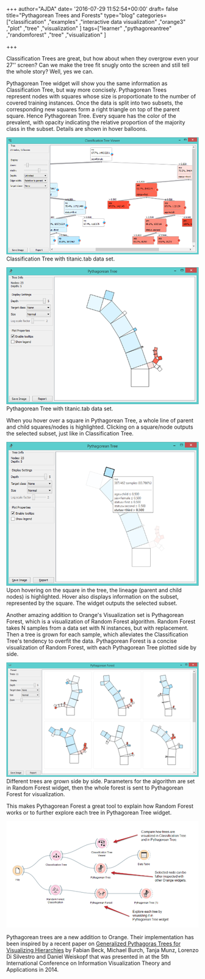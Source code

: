 +++
author="AJDA"
date= '2016-07-29 11:52:54+00:00'
draft= false
title="Pythagorean Trees and Forests"
type="blog"
categories=["classification" ,"examples" ,"interactive data visualization" ,"orange3"  ,"plot" ,"tree" ,"visualization" ]
tags=["learner" ,"pythagoreantree" ,"randomforest" ,"tree" ,"visualization" ]

+++

Classification Trees are great, but how about when they overgrow even your 27'' screen? Can we make the tree fit snugly onto the screen and still tell the whole story? Well, yes we can.

Pythagorean Tree widget will show you the same information as Classification Tree, but way more concisely. Pythagorean Trees represent nodes with squares whose size is proportionate to the number of covered training instances. Once the data is split into two subsets, the corresponding new squares form a right triangle on top of the parent square. Hence Pythagorean Tree. Every square has the color of the prevalent, with opacity indicating the relative proportion of the majority class in the subset. Details are shown in hover balloons.

[![](/images/2016/07/ClassificationTree.png)
](http://blog.biolab.si/wp-content/uploads/2016/07/ClassificationTree.png) Classification Tree with titanic.tab data set.



[![](/images/2016/07/PythagoreanTree.png)
](http://blog.biolab.si/wp-content/uploads/2016/07/PythagoreanTree.png) Pythagorean Tree with titanic.tab data set.



When you hover over a square in Pythagorean Tree, a whole line of parent and child squares/nodes is highlighted. Clicking on a square/node outputs the selected subset, just like in Classification Tree.

[![](/images/2016/07/PythagoreanTree2.png)
](http://blog.biolab.si/wp-content/uploads/2016/07/PythagoreanTree2.png) Upon hovering on the square in the tree, the lineage (parent and child nodes) is highlighted. Hover also displays information on the subset, represented by the square. The widget outputs the selected subset.



Another amazing addition to Orange's Visualization set is Pythagorean Forest, which is a visualization of Random Forest algorithm. Random Forest takes N samples from a data set with N instances, but with replacement. Then a tree is grown for each sample, which alleviates the Classification Tree's tendency to overfit the data. Pythagorean Forest is a concise visualization of Random Forest, with each Pythagorean Tree plotted side by side.

[![](/images/2016/07/PythagoreanForest.png)
](http://blog.biolab.si/wp-content/uploads/2016/07/PythagoreanForest.png) Different trees are grown side by side. Parameters for the algorithm are set in Random Forest widget, then the whole forest is sent to Pythagorean Forest for visualization.



This makes Pythagorean Forest a great tool to explain how Random Forest works or to further explore each tree in Pythagorean Tree widget.

[![](/images/2016/07/schema-pythagora.png)
](http://blog.biolab.si/wp-content/uploads/2016/07/schema-pythagora.png)

Pythagorean trees are a new addition to Orange. Their implementation has been inspired by a recent paper on [Generalized Pythagoras Trees for Visualizing Hierarchies](http://publications.fbeck.com/ivapp14-pythagoras.pdf) by Fabian Beck, Michael Burch, Tanja Munz, Lorenzo Di Silvestro and Daniel Weiskopf that was presented in at the 5th International Conference on Information Visualization Theory and Applications in 2014.
